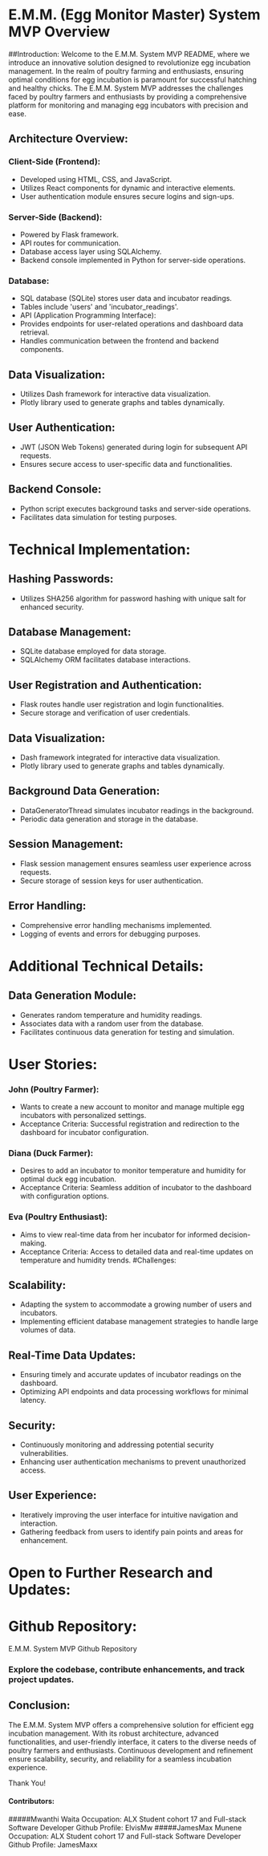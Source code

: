 # E.M.M. (Egg Monitor Master) System MVP Overview

##Introduction:
Welcome to the E.M.M. System MVP README, where we introduce an innovative solution designed to revolutionize egg incubation management. In the realm of poultry farming and enthusiasts, ensuring optimal conditions for egg incubation is paramount for successful hatching and healthy chicks. The E.M.M. System MVP addresses the challenges faced by poultry farmers and enthusiasts by providing a comprehensive platform for monitoring and managing egg incubators with precision and ease.

## Architecture Overview:

### Client-Side (Frontend):
-  Developed using HTML, CSS, and JavaScript.
- Utilizes React components for dynamic and interactive elements.
- User authentication module ensures secure logins and sign-ups.
### Server-Side (Backend):
-  Powered by Flask framework.
-  API routes for communication.
-  Database access layer using SQLAlchemy.
-  Backend console implemented in Python for server-side operations.
###  Database:
-  SQL database (SQLite) stores user data and incubator readings.
-  Tables include 'users' and 'incubator_readings'.
-  API (Application Programming Interface):
-  Provides endpoints for user-related operations and dashboard data retrieval.
-  Handles communication between the frontend and backend components.
## Data Visualization:
-  Utilizes Dash framework for interactive data visualization.
-  Plotly library used to generate graphs and tables dynamically.
## User Authentication:
-  JWT (JSON Web Tokens) generated during login for subsequent API requests.
-  Ensures secure access to user-specific data and functionalities.
## Backend Console:
-  Python script executes background tasks and server-side operations.
-  Facilitates data simulation for testing purposes.

#  Technical Implementation:

##  Hashing Passwords:
-  Utilizes SHA256 algorithm for password hashing with unique salt for enhanced security.
##  Database Management:
-  SQLite database employed for data storage.
-  SQLAlchemy ORM facilitates database interactions.
##  User Registration and Authentication:
-  Flask routes handle user registration and login functionalities.
-  Secure storage and verification of user credentials.
##  Data Visualization:
-  Dash framework integrated for interactive data visualization.
-  Plotly library used to generate graphs and tables dynamically.
##  Background Data Generation:
-  DataGeneratorThread simulates incubator readings in the background.
-  Periodic data generation and storage in the database.
##  Session Management:
-  Flask session management ensures seamless user experience across requests.
-  Secure storage of session keys for user authentication.
##  Error Handling:
-  Comprehensive error handling mechanisms implemented.
-  Logging of events and errors for debugging purposes.
#  Additional Technical Details:

##  Data Generation Module:
-  Generates random temperature and humidity readings.
-  Associates data with a random user from the database.
-  Facilitates continuous data generation for testing and simulation.
#  User Stories:

###  John (Poultry Farmer):
*  Wants to create a new account to monitor and manage multiple egg incubators with personalized settings.
*  Acceptance Criteria: Successful registration and redirection to the dashboard for incubator configuration.
###  Diana (Duck Farmer):
* Desires to add an incubator to monitor temperature and humidity for optimal duck egg incubation.
* Acceptance Criteria: Seamless addition of incubator to the dashboard with configuration options.
### Eva (Poultry Enthusiast):
*  Aims to view real-time data from her incubator for informed decision-making.
*  Acceptance Criteria: Access to detailed data and real-time updates on temperature and humidity trends.
#Challenges:

##  Scalability:
-  Adapting the system to accommodate a growing number of users and incubators.
-  Implementing efficient database management strategies to handle large volumes of data.
##  Real-Time Data Updates:
-  Ensuring timely and accurate updates of incubator readings on the dashboard.
-  Optimizing API endpoints and data processing workflows for minimal latency.
##  Security:
-  Continuously monitoring and addressing potential security vulnerabilities.
-  Enhancing user authentication mechanisms to prevent unauthorized access.
##  User Experience:
-  Iteratively improving the user interface for intuitive navigation and interaction.
-  Gathering feedback from users to identify pain points and areas for enhancement.
#  Open to Further Research and Updates:

#  Github Repository:
E.M.M. System MVP Github Repository
###  Explore the codebase, contribute enhancements, and track project updates.
##  Conclusion:
The E.M.M. System MVP offers a comprehensive solution for efficient egg incubation management. With its robust architecture, advanced functionalities, and user-friendly interface, it caters to the diverse needs of poultry farmers and enthusiasts. Continuous development and refinement ensure scalability, security, and reliability for a seamless incubation experience.

Thank You!

#### Contributors:

#####Mwanthi Waita
Occupation: ALX Student cohort 17 and Full-stack Software Developer
Github Profile: ElvisMw
#####JamesMax Munene
Occupation: ALX Student cohort 17 and Full-stack Software Developer
Github Profile: JamesMaxx


